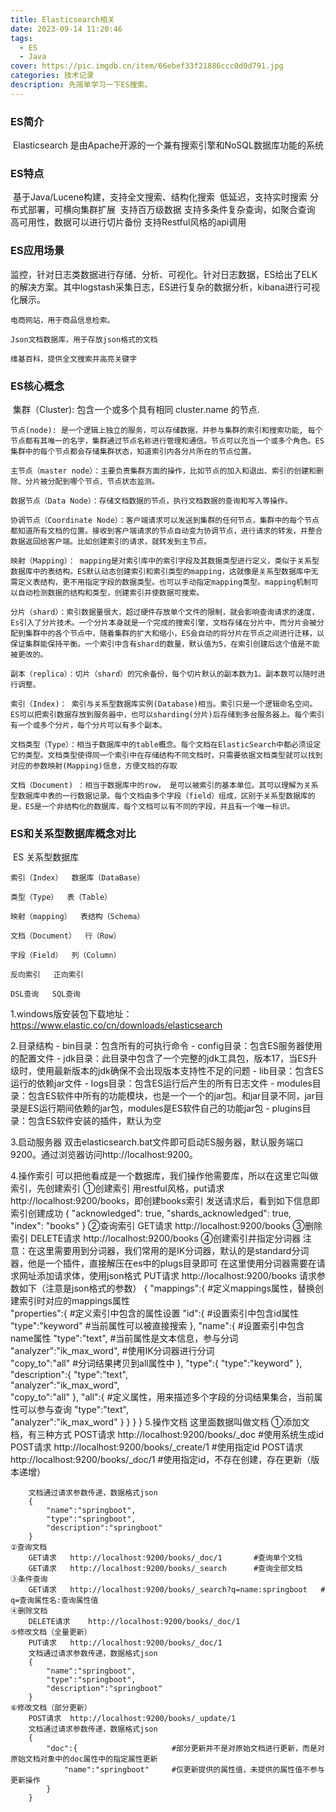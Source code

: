 ```yaml
---
title: Elasticsearch相关
date: 2023-09-14 11:20:46
tags: 
  - ES
  - Java
cover: https://pic.imgdb.cn/item/66ebef33f21886ccc0d0d791.jpg
categories: 技术记录
description: 先简单学习一下ES搜索。
---
```






### ES简介

​	Elasticsearch 是由Apache开源的一个兼有搜索引擎和NoSQL数据库功能的系统

### ES特点

​	基于Java/Lucene构建，支持全文搜索、结构化搜索
​	低延迟，支持实时搜索
​	分布式部署，可横向集群扩展
​	支持百万级数据
​	支持多条件复杂查询，如聚合查询
​	高可用性，数据可以进行切片备份
​	支持Restful风格的api调用

### ES应用场景

​	监控，针对日志类数据进行存储、分析、可视化。针对日志数据，ES给出了ELK的解决方案。其中logstash采集日志，ES进行复杂的数据分析，kibana进行可视化展示。

	电商网站，用于商品信息检索。
	
	Json文档数据库，用于存放json格式的文档
	
	维基百科，提供全文搜索并高亮关键字

### ES核心概念

​	集群（Cluster): 包含一个或多个具有相同 cluster.name 的节点.

	节点(node): 是一个逻辑上独立的服务，可以存储数据，并参与集群的索引和搜索功能, 每个节点都有其唯一的名字，集群通过节点名称进行管理和通信。节点可以充当一个或多个角色。ES集群中的每个节点都会存储集群状态，知道索引内各分片所在的节点位置。
	
	主节点（master node）：主要负责集群方面的操作，比如节点的加入和退出、索引的创建和删除、分片被分配到哪个节点、节点状态监测。
	
	数据节点（Data Node）：存储文档数据的节点，执行文档数据的查询和写入等操作。
	
	协调节点（Coordinate Node）：客户端请求可以发送到集群的任何节点，集群中的每个节点都知道所有文档的位置。接收到客户端请求的节点自动变为协调节点，进行请求的转发，并整合数据返回给客户端。比如创建索引的请求，就转发到主节点。
	
	映射（Mapping）： mapping是对索引库中的索引字段及其数据类型进行定义，类似于关系型数据库中的表结构。ES默认动态创建索引和索引类型的mapping，这就像是关系型数据库中无需定义表结构，更不用指定字段的数据类型。也可以手动指定mapping类型。mapping机制可以自动检测数据的结构和类型，创建索引并使数据可搜索。
	
	分片（shard）：索引数据量很大，超过硬件存放单个文件的限制，就会影响查询请求的速度，Es引入了分片技术。一个分片本身就是一个完成的搜索引擎，文档存储在分片中，而分片会被分配到集群中的各个节点中，随着集群的扩大和缩小，ES会自动的将分片在节点之间进行迁移，以保证集群能保持平衡。一个索引中含有shard的数量，默认值为5，在索引创建后这个值是不能被更改的。
	
	副本（replica）：切片（shard）的冗余备份，每个切片默认的副本数为1。副本数可以随时进行调整。
	
	索引（Index)： 索引与关系型数据库实例(Database)相当。索引只是一个逻辑命名空间。ES可以把索引数据存放到服务器中，也可以sharding(分片)后存储到多台服务器上。每个索引有一个或多个分片，每个分片可以有多个副本。
	
	文档类型（Type）：相当于数据库中的table概念。每个文档在ElasticSearch中都必须设定它的类型。文档类型使得同一个索引中在存储结构不同文档时，只需要依据文档类型就可以找到对应的参数映射(Mapping)信息，方便文档的存取
	
	文档（Document) ：相当于数据库中的row， 是可以被索引的基本单位。其可以理解为关系型数据库中表的一行数据记录。每个文档由多个字段（field）组成，区别于关系型数据库的是，ES是一个非结构化的数据库，每个文档可以有不同的字段，并且有一个唯一标识。

### ES和关系型数据库概念对比

​	ES   关系型数据库

	索引（Index）  数据库（DataBase）
	
	类型（Type）  表（Table）
	
	映射（mapping）  表结构（Schema）
	
	文档（Document）  行（Row）
	
	字段（Field）  列（Column）
	
	反向索引   正向索引
	
	DSL查询   SQL查询



1.windows版安装包下载地址：https://www.elastic.co/cn/downloads/elasticsearch

2.目录结构
	- bin目录：包含所有的可执行命令
	- config目录：包含ES服务器使用的配置文件
	- jdk目录：此目录中包含了一个完整的jdk工具包，版本17，当ES升级时，使用最新版本的jdk确保不会出现版本支持性不足的问题
	- lib目录：包含ES运行的依赖jar文件
	- logs目录：包含ES运行后产生的所有日志文件
	- modules目录：包含ES软件中所有的功能模块，也是一个一个的jar包。和jar目录不同，jar目录是ES运行期间依赖的jar包，modules是ES软件自己的功能jar包
	- plugins目录：包含ES软件安装的插件，默认为空

3.启动服务器
	双击elasticsearch.bat文件即可启动ES服务器，默认服务端口9200。通过浏览器访问http://localhost:9200。

4.操作索引
	可以把他看成是一个数据库，我们操作他需要库，所以在这里它叫做索引，先创建索引
	①创建索引
		用restful风格，put请求http://localhost:9200/books，即创建books索引
	发送请求后，看到如下信息即索引创建成功
		{
	    "acknowledged": true,
	    "shards_acknowledged": true,
	    "index": "books"
		}
	②查询索引
		GET请求		http://localhost:9200/books
	③删除索引
		DELETE请求	http://localhost:9200/books
	④创建索引并指定分词器
		注意：在这里需要用到分词器，我们常用的是IK分词器，默认的是standard分词器，他是一个插件，直接解压在es中的plugs目录即可
	在这里使用分词器需要在请求网址添加请求体，使用json格式
		PUT请求		http://localhost:9200/books
		请求参数如下（注意是json格式的参数）
		{
		    "mappings":{							#定义mappings属性，替换创建索引时对应的mappings属性		
		        "properties":{						#定义索引中包含的属性设置
		            "id":{							#设置索引中包含id属性
		                "type":"keyword"			#当前属性可以被直接搜索
		            },
		            "name":{						#设置索引中包含name属性
		                "type":"text",              #当前属性是文本信息，参与分词  
		                "analyzer":"ik_max_word",   #使用IK分词器进行分词             
		                "copy_to":"all"				#分词结果拷贝到all属性中
		            },
		            "type":{
		                "type":"keyword"
		            },
		            "description":{
		                "type":"text",	                
		                "analyzer":"ik_max_word",                
		                "copy_to":"all"
		            },
		            "all":{							#定义属性，用来描述多个字段的分词结果集合，当前属性可以参与查询
		                "type":"text",	                
		                "analyzer":"ik_max_word"
		            }
		        }
		    }
		}
5.操作文档
	这里面数据叫做文档
	①添加文档，有三种方式
		POST请求	http://localhost:9200/books/_doc		#使用系统生成id
		POST请求	http://localhost:9200/books/_create/1	#使用指定id
		POST请求	http://localhost:9200/books/_doc/1		#使用指定id，不存在创建，存在更新（版本递增）

		文档通过请求参数传递，数据格式json
		{
		    "name":"springboot",
		    "type":"springboot",
		    "description":"springboot"
		}  
	②查询文档
		GET请求	http://localhost:9200/books/_doc/1		 #查询单个文档 		
		GET请求	http://localhost:9200/books/_search		 #查询全部文档
	③条件查询
		GET请求	http://localhost:9200/books/_search?q=name:springboot	# q=查询属性名:查询属性值
	④删除文档
		DELETE请求	http://localhost:9200/books/_doc/1
	⑤修改文档（全量更新）
		PUT请求	http://localhost:9200/books/_doc/1
		文档通过请求参数传递，数据格式json
		{
		    "name":"springboot",
		    "type":"springboot",
		    "description":"springboot"
		}
	⑥修改文档（部分更新）	
		POST请求	http://localhost:9200/books/_update/1
		文档通过请求参数传递，数据格式json
		{			
		    "doc":{						#部分更新并不是对原始文档进行更新，而是对原始文档对象中的doc属性中的指定属性更新
		        "name":"springboot"		#仅更新提供的属性值，未提供的属性值不参与更新操作
		    }
		}
